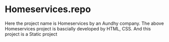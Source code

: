 # Homeservices.repo
Here the project name is Homeservices by an Aundhy company.
The above Homeservices project is bascially developed by HTML, CSS.
And this project is a Static project 
